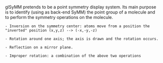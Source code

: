 glSyMM pretends to be a point symmetry display system. Its main purpose is to
identify (using as back-end SyMM) the point group of a molecule and to perform
the symmetry operations on the molecule.

    - Inversion on the symmetry center: atoms move from a position the
    "inverted" position (x,y,z) --> (-x,-y,-z)

    - Rotation around one axis; the axis is drawn and the rotation occurs.

    - Reflection on a mirror plane.

    - Improper rotation: a combination of the above two operations
